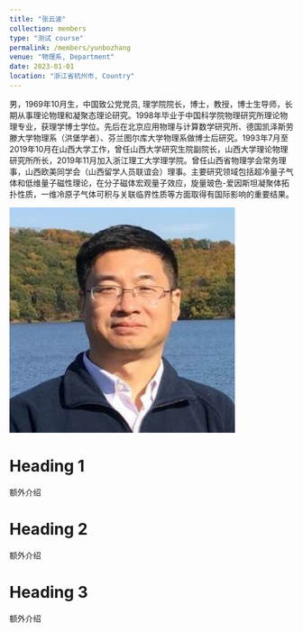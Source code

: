 ```yaml
---
title: "张云波"
collection: members
type: "测试 course"
permalink: /members/yunbozhang
venue: "物理系, Department"
date: 2023-01-01
location: "浙江省杭州市, Country"
---
```


男，1969年10月生，中国致公党党员, 理学院院长，博士，教授，博士生导师，长期从事理论物理和凝聚态理论研究。1998年毕业于中国科学院物理研究所理论物理专业，获理学博士学位。先后在北京应用物理与计算数学研究所、德国凯泽斯劳滕大学物理系（洪堡学者）、芬兰图尔库大学物理系做博士后研究。1993年7月至2019年10月在山西大学工作，曾任山西大学研究生院副院长，山西大学理论物理研究所所长，2019年11月加入浙江理工大学理学院。曾任山西省物理学会常务理事，山西欧美同学会（山西留学人员联谊会）理事。主要研究领域包括超冷量子气体和低维量子磁性理论，在分子磁体宏观量子效应，旋量玻色-爱因斯坦凝聚体拓扑性质，一维冷原子气体可积与关联临界性质等方面取得有国际影响的重要结果。

<img src='/images/people/yunbozhang.png' width='400' >

Heading 1
======
额外介绍

Heading 2
======
额外介绍

Heading 3
======
额外介绍
